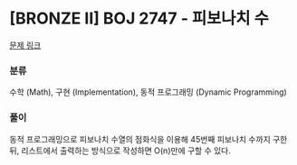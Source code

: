 # [BRONZE II] BOJ 2747 - 피보나치 수

[문제 링크](https://boj.kr/2747)

### 분류

수학 (Math), 구현 (Implementation), 동적 프로그래밍 (Dynamic Programming)

### 풀이

동적 프로그래밍으로 피보나치 수열의 점화식을 이용해 45번째 피보나치 수까지 구한 뒤, 리스트에서 출력하는 방식으로 작성하면 O(n)만에 구할 수 있다.